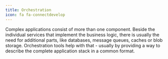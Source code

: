```yaml
---
title: Orchestration
icon: fa fa-connectdevelop
---
```

Complex applications consist of more than one component. Beside the individual
services that implement the business logic, there is usually the need for
additional parts, like databases, message queues, caches or blob storage.
Orchestration tools help with that - usually by providing a way to describe
the complete application stack in a common format.
